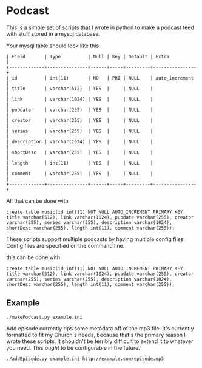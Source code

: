 # Podcast
This is a simple set of scripts that I wrote in python to make a podcast feed
with stuff stored in a mysql database. 

Your mysql table should look like this

```+-------------+---------------+------+-----+---------+----------------+
| Field       | Type          | Null | Key | Default | Extra          |
+-------------+---------------+------+-----+---------+----------------+
| id          | int(11)       | NO   | PRI | NULL    | auto_increment |
| title       | varchar(512)  | YES  |     | NULL    |                |
| link        | varchar(1024) | YES  |     | NULL    |                |
| pubdate     | varchar(255)  | YES  |     | NULL    |                |
| creator     | varchar(255)  | YES  |     | NULL    |                |
| series      | varchar(255)  | YES  |     | NULL    |                |
| description | varchar(1024) | YES  |     | NULL    |                |
| shortDesc   | varchar(255)  | YES  |     | NULL    |                |
| length      | int(11)       | YES  |     | NULL    |                |
| comment     | varchar(255)  | YES  |     | NULL    |                |
+-------------+---------------+------+-----+---------+----------------+
```

All that can be done with 

```
create table music(id int(11) NOT NULL AUTO_INCREMENT PRIMARY KEY, title varchar(512), link varchar(1024), pubdate varchar(255), creator varchar(255), series varchar(255), description varchar(1024), shortDesc varchar(255), length int(11), comment varchar(255)); 
```

These scripts support multiple podcasts by having multiple config files. Config
files are specified on the command line. 

this can be done with 

```
create table music(id int(11) NOT NULL AUTO_INCREMENT PRIMARY KEY, title varchar(512), link varchar(1024), pubdate varchar(255), creator varchar(255), series varchar(255), description varchar(1024), shortDesc varchar(255), length int(11), comment varchar(255)); 
```

## Example
    ./makePodcast.py example.ini 

Add episode currently rips some metadata off of the mp3 file. It's currently 
formatted to fit my Church's needs, because that's the primary reason I wrote 
these scripts. It shouldn't be terribly difficult to extend it to whatever you 
need. This *ought* to be configurable in the future. 

    ./addEpisode.py example.ini http://example.com/episode.mp3
